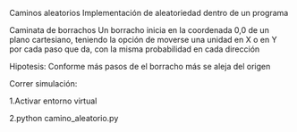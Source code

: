 Caminos aleatorios
Implementación de aleatoriedad dentro de un programa

Caminata de borrachos
Un borracho inicia en la coordenada 0,0 de un plano cartesiano, teniendo la opción de moverse una unidad en X o en Y por cada paso que da, con la misma probabilidad en cada dirección

Hipotesis: Conforme más pasos de el borracho más se aleja del origen

Correr simulación: 

1.Activar entorno virtual

2.python camino_aleatorio.py
